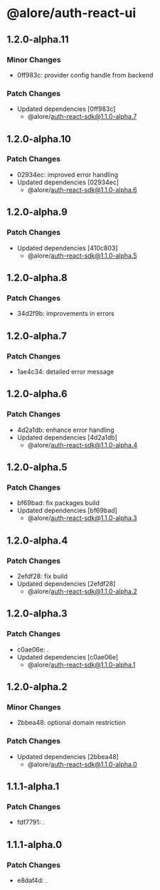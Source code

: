 # @alore/auth-react-ui

## 1.2.0-alpha.11

### Minor Changes

- 0ff983c: provider config handle from backend

### Patch Changes

- Updated dependencies [0ff983c]
  - @alore/auth-react-sdk@1.1.0-alpha.7

## 1.2.0-alpha.10

### Patch Changes

- 02934ec: improved error handling
- Updated dependencies [02934ec]
  - @alore/auth-react-sdk@1.1.0-alpha.6

## 1.2.0-alpha.9

### Patch Changes

- Updated dependencies [410c803]
  - @alore/auth-react-sdk@1.1.0-alpha.5

## 1.2.0-alpha.8

### Patch Changes

- 34d2f9b: improvements in errors

## 1.2.0-alpha.7

### Patch Changes

- 1ae4c34: detailed error message

## 1.2.0-alpha.6

### Patch Changes

- 4d2a1db: enhance error handling
- Updated dependencies [4d2a1db]
  - @alore/auth-react-sdk@1.1.0-alpha.4

## 1.2.0-alpha.5

### Patch Changes

- bf69bad: fix packages build
- Updated dependencies [bf69bad]
  - @alore/auth-react-sdk@1.1.0-alpha.3

## 1.2.0-alpha.4

### Patch Changes

- 2efdf28: fix build
- Updated dependencies [2efdf28]
  - @alore/auth-react-sdk@1.1.0-alpha.2

## 1.2.0-alpha.3

### Patch Changes

- c0ae06e: .
- Updated dependencies [c0ae06e]
  - @alore/auth-react-sdk@1.1.0-alpha.1

## 1.2.0-alpha.2

### Minor Changes

- 2bbea48: optional domain restriction

### Patch Changes

- Updated dependencies [2bbea48]
  - @alore/auth-react-sdk@1.1.0-alpha.0

## 1.1.1-alpha.1

### Patch Changes

- fdf7791: .

## 1.1.1-alpha.0

### Patch Changes

- e8daf4d: .
